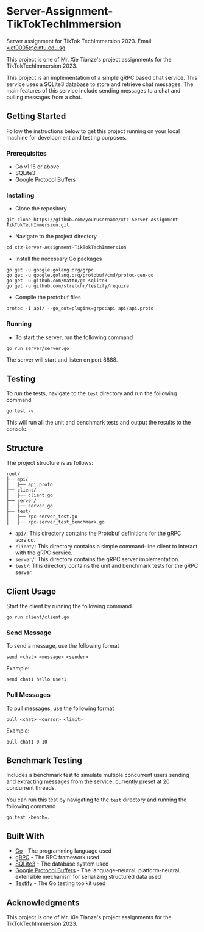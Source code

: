 # Server-Assignment-TikTokTechImmersion
Server assignment for  TikTok TechImmersion 2023. Email: xiet0005@e.ntu.edu.sg

This project is one of Mr. Xie Tianze's project assignments for the TikTokTechImmersion 2023.

This project is an implementation of a simple gRPC based chat service. This service uses a SQLite3 database to store and retrieve chat messages. The main features of this service include sending messages to a chat and pulling messages from a chat.

## Getting Started

Follow the instructions below to get this project running on your local machine for development and testing purposes.

### Prerequisites

- Go v1.15 or above
- SQLite3
- Google Protocol Buffers

### Installing

- Clone the repository
```
git clone https://github.com/yourusername/xtz-Server-Assignment-TikTokTechImmersion.git
```

- Navigate to the project directory
```
cd xtz-Server-Assignment-TikTokTechImmersion
```

- Install the necessary Go packages
```
go get -u google.golang.org/grpc
go get -u google.golang.org/protobuf/cmd/protoc-gen-go
go get -u github.com/mattn/go-sqlite3
go get -u github.com/stretchr/testify/require
```

- Compile the protobuf files
```
protoc -I api/ --go_out=plugins=grpc:api api/api.proto
```

### Running

- To start the server, run the following command
```
go run server/server.go
```

The server will start and listen on port 8888.

## Testing

To run the tests, navigate to the `test` directory and run the following command
```
go test -v
```

This will run all the unit and benchmark tests and output the results to the console.

## Structure

The project structure is as follows:

```
root/
├── api/
│   ├── api.proto
├── client/
│   ├── client.go
├── server/
│   ├── server.go
├── test/
│   ├── rpc-server_test.go
│   ├── rpc-server_test_benchmark.go
```

- `api/`: This directory contains the Protobuf definitions for the gRPC service.
- `client/`: This directory contains a simple command-line client to interact with the gRPC service.
- `server/`: This directory contains the gRPC server implementation.
- `test/`: This directory contains the unit and benchmark tests for the gRPC server.

## Client Usage

Start the client by running the following command
```
go run client/client.go
```

### Send Message

To send a message, use the following format
```
send <chat> <message> <sender>
```
Example:
```
send chat1 hello user1
```

### Pull Messages

To pull messages, use the following format
```
pull <chat> <cursor> <limit>
```
Example:
```
pull chat1 0 10
```

## Benchmark Testing

Includes a benchmark test to simulate multiple concurrent users sending and extracting messages from the service, currently preset at 20 concurrent threads.

You can run this test by navigating to the `test` directory and running the following command
```
go test -bench=.
```

## Built With

- [Go](https://golang.org/) - The programming language used
- [gRPC](https://grpc.io/) - The RPC framework used
- [SQLite3](https://www.sqlite.org/index.html) - The database system used
- [Google Protocol Buffers](https://developers.google.com/protocol-buffers) - The language-neutral, platform-neutral, extensible mechanism for serializing structured data used
- [Testify](https://github.com/stretchr/testify) - The Go testing toolkit used

## Acknowledgments

This project is one of Mr. Xie Tianze's project assignments for the TikTokTechImmersion 2023.

